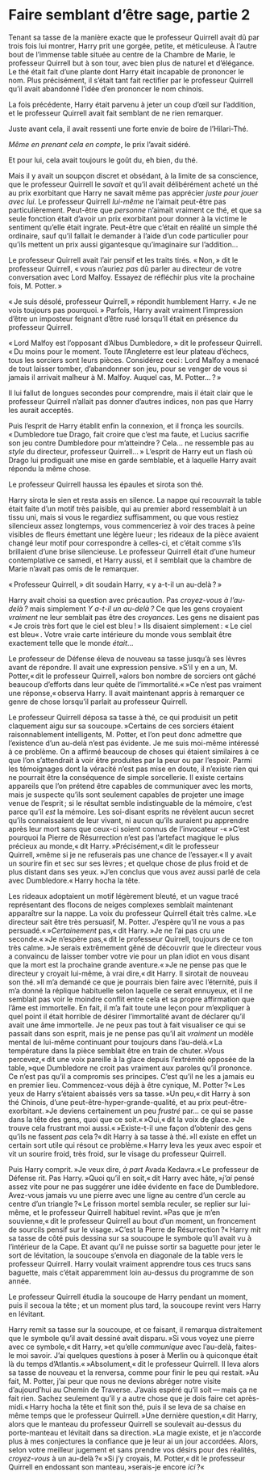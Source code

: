 # Faire semblant d’être sage, partie 2

Tenant sa tasse de la manière exacte que le professeur Quirrell avait dû
par trois fois lui montrer, Harry prit une gorgée, petite, et
méticuleuse. À l’autre bout de l’immense table située au centre de la
Chambre de Marie, le professeur Quirrell but à son tour, avec bien plus
de naturel et d’élégance. Le thé était fait d’une plante dont Harry
était incapable de prononcer le nom. Plus précisément, il s’était tant
fait rectifier par le professeur Quirrell qu’il avait abandonné l’idée
d’en prononcer le nom chinois.

La fois précédente, Harry était parvenu à jeter un coup d’œil sur
l’addition, et le professeur Quirrell avait fait semblant de ne rien
remarquer.

Juste avant cela, il avait ressenti une forte envie de boire de
l’Hilari-Thé.

*Même en prenant cela en compte*, le prix l’avait sidéré.

Et pour lui, cela avait toujours le goût du, eh bien, du thé.

Mais il y avait un soupçon discret et obsédant, à la limite de sa
conscience, que le professeur Quirrell le *savait* et qu’il avait
délibérément acheté un thé au prix exorbitant que Harry ne savait même
pas apprécier *juste pour jouer avec lui*. Le professeur Quirrell
*lui-même* ne l’aimait peut-être pas particulièrement. Peut-être que
*personne* n’aimait vraiment ce thé, et que sa seule fonction était
d’avoir un prix exorbitant pour donner à la victime le sentiment qu’elle
était ingrate. Peut-être que c’était en réalité un simple thé ordinaire,
sauf qu’il fallait le demander à l’aide d’un code particulier pour
qu’ils mettent un prix aussi gigantesque qu’imaginaire sur l’addition…

Le professeur Quirrell avait l’air pensif et les traits tirés. « Non, »
dit le professeur Quirrell, « vous n’auriez *pas* dû parler au directeur
de votre conversation avec Lord Malfoy. Essayez de réfléchir plus vite
la prochaine fois, M. Potter. »

« Je suis désolé, professeur Quirrell, » répondit humblement Harry. « Je ne
vois toujours pas pourquoi. » Parfois, Harry avait vraiment l’impression
d’être un imposteur feignant d’être rusé lorsqu’il était en présence du
professeur Quirrell.

« Lord Malfoy est l’opposant d’Albus Dumbledore, » dit le professeur
Quirrell. « Du moins pour le moment. Toute l’Angleterre est leur plateau
d’échecs, tous les sorciers sont leurs pièces. Considérez ceci : Lord
Malfoy a menacé de tout laisser tomber, d’abandonner son jeu, pour se
venger de vous si jamais il arrivait malheur à M. Malfoy. Auquel cas, M.
Potter… ? »

Il lui fallut de longues secondes pour comprendre, mais il était clair
que le professeur Quirrell n’allait pas donner d’autres indices, non pas
que Harry les aurait acceptés.

Puis l’esprit de Harry établit enfin la connexion, et il fronça les
sourcils. « Dumbledore tue Drago, fait croire que c’est ma faute, et
Lucius sacrifie son jeu contre Dumbledore pour m’atteindre ? Cela… ne
ressemble pas au *style* du directeur, professeur Quirrell… » L’esprit de
Harry eut un flash où Drago lui prodiguait une mise en garde semblable,
et à laquelle Harry avait répondu la même chose.

Le professeur Quirrell haussa les épaules et sirota son thé.

Harry sirota le sien et resta assis en silence. La nappe qui recouvrait
la table était faite d’un motif très paisible, qui au premier abord
ressemblait à un tissu uni, mais si vous le regardiez suffisamment, ou
que vous restiez silencieux assez longtemps, vous commenceriez à voir
des traces à peine visibles de fleurs émettant une légère lueur ; les
rideaux de la pièce avaient changé leur motif pour correspondre à
celles-ci, et c’était comme s’ils brillaient d’une brise silencieuse. Le
professeur Quirrell était d’une humeur contemplative ce samedi, et Harry
aussi, et il semblait que la chambre de Marie n’avait pas omis de le
remarquer.

« Professeur Quirrell, » dit soudain Harry, « y a-t-il un au-delà ? »

Harry avait choisi sa question avec précaution. Pas *croyez-vous à
l’au-delà ?* mais simplement *Y a-t-il un au-delà ?* Ce que les gens
croyaient *vraiment* ne leur semblait pas être des *croyances*. Les gens
ne disaient pas « Je crois très fort que le ciel est bleu ! » Ils disaient
simplement : « Le ciel est bleu« . Votre vraie carte intérieure du monde
vous semblait être exactement telle que le monde *était*…

Le professeur de Défense éleva de nouveau sa tasse jusqu’à ses lèvres
avant de répondre. Il avait une expression pensive. »S’il y en a un, M.
Potter,« dit le professeur Quirrell, »alors bon nombre de sorciers ont
gâché beaucoup d’efforts dans leur quête de l’immortalité.« »Ce n’est pas vraiment une réponse,« observa Harry. Il avait maintenant
appris à remarquer ce genre de chose lorsqu’il parlait au professeur
Quirrell.

Le professeur Quirrell déposa sa tasse à thé, ce qui produisit un petit
claquement aigu sur sa soucoupe. »Certains de ces sorciers étaient
raisonnablement intelligents, M. Potter, et l’on peut donc admettre que
l’existence d’un au-delà n’est pas évidente. Je me suis moi-même
intéressé à ce problème. On a affirmé beaucoup de choses qui étaient
similaires à ce que l’on s’attendrait à voir être produites par la peur
ou par l’espoir. Parmi les témoignages dont la véracité n’est pas mise
en doute, il n’existe rien qui ne pourrait être la conséquence de simple
sorcellerie. Il existe certains appareils que l’on prétend être capables
de communiquer avec les morts, mais je suspecte qu’ils sont seulement
capables de projeter une image venue de l’esprit ; si le résultat semble
indistinguable de la mémoire, c’est parce qu’il *est* la mémoire. Les
soi-disant esprits ne révèlent aucun secret qu’ils connaissaient de leur
vivant, ni aucun qu’ils auraient pu apprendre après leur mort sans que
ceux-ci soient connus de l’invocateur -« »C’est pourquoi la Pierre de Résurrection n’est pas l’artefact magique
le plus précieux au monde,« dit Harry. »Précisément,« dit le professeur Quirrell, »même si je ne refuserais pas
une chance de l’essayer.« Il y avait un sourire fin et sec sur ses
lèvres ; et quelque chose de plus froid et de plus distant dans ses
yeux. »J’en conclus que vous avez aussi parlé de cela avec Dumbledore.« Harry hocha la tête.

Les rideaux adoptaient un motif légèrement bleuté, et un vague tracé
représentant des flocons de neiges complexes semblait maintenant
apparaître sur la nappe. La voix du professeur Quirrell était très
calme. »Le directeur sait être très persuasif, M. Potter. J’espère qu’il
ne vous a pas persuadé.« »*Certainement* pas,« dit Harry. »Je ne l’ai pas cru une seconde.« »Je n’espère pas,« dit le professeur Quirrell, toujours de ce ton très
calme. »Je serais extrêmement gêné de découvrir que le directeur vous a
convaincu de laisser tomber votre vie pour un plan idiot en vous disant
que la mort est la prochaine grande aventure.« »Je ne pense pas que le directeur y croyait lui-même, à vrai dire,« dit
Harry. Il sirotait de nouveau son thé. »Il m’a demandé ce que je
pourrais bien faire avec l’éternité, puis il m’a donné la réplique
habituelle selon laquelle ce serait ennuyeux, et il ne semblait pas voir
le moindre conflit entre cela et sa propre affirmation que l’âme est
immortelle. En fait, il m’a fait toute une leçon pour m’expliquer à quel
point il était horrible de désirer l’immortalité avant de déclarer qu’il
avait une âme immortelle. Je ne peux pas tout à fait visualiser ce qui
se passait dans son esprit, mais je ne pense pas qu’il ait *vraiment* un
modèle mental de lui-même continuant pour toujours dans l’au-delà.« La température dans la pièce semblait être en train de chuter. »Vous percevez,« dit une voix pareille à la glace depuis l’extrémité
opposée de la table, »que Dumbledore ne croit pas vraiment aux paroles
qu’il prononce. Ce n’est pas qu’il a compromis ses principes. C’est
qu’il ne les a jamais eu en premier lieu. Commencez-vous déjà à être
cynique, M. Potter ?« Les yeux de Harry s’étaient abaissés vers sa tasse. »Un peu,« dit Harry
à son thé Chinois, d’une peut-être-hyper-grande-qualité, et au prix
peut-être-exorbitant. »Je deviens certainement un peu *frustré* par… ce
qui se passe dans la tête des gens, quoi que ce soit.« »Oui,« dit la voix de glace. »Je trouve cela frustrant moi aussi.« »Existe-t-il une façon d’obtenir des gens qu’ils ne fassent *pas*
cela ?« dit Harry à sa tasse à thé. »Il existe en effet un certain sort utile qui résout ce problème.« Harry leva les yeux avec espoir et vit un sourire froid, très froid, sur
le visage du professeur Quirrell.

Puis Harry comprit. »Je veux dire, *à part* Avada Kedavra.« Le professeur de Défense rit. Pas Harry. »Quoi qu’il en soit,« dit Harry avec hâte, »*j’ai* pensé assez vite pour
ne pas suggérer une idée évidente en face de Dumbledore. Avez-vous
jamais vu une pierre avec une ligne au centre d’un cercle au centre d’un
triangle ?« Le frisson mortel sembla reculer, se replier sur lui-même, et le
professeur Quirrell habituel revint. »Pas que je m’en souvienne,« dit le
professeur Quirrell au bout d’un moment, un froncement de sourcils
pensif sur le visage. »C’est la Pierre de Résurrection ?« Harry mit sa tasse de côté puis dessina sur sa soucoupe le symbole qu’il
avait vu à l’intérieur de la Cape. Et avant qu’il ne puisse sortir sa
baguette pour jeter le sort de lévitation, la soucoupe s’envola en
diagonale de la table vers le professeur Quirrell. Harry voulait
vraiment apprendre tous ces trucs sans baguette, mais c’était
apparemment loin au-dessus du programme de son année.

Le professeur Quirrell étudia la soucoupe de Harry pendant un moment,
puis il secoua la tête ; et un moment plus tard, la soucoupe revint vers
Harry en lévitant.

Harry remit sa tasse sur la soucoupe, et ce faisant, il remarqua
distraitement que le symbole qu’il avait dessiné avait disparu. »Si vous
voyez une pierre avec ce symbole,« dit Harry, »et qu’elle *communique*
avec l’au-delà, faites-le moi savoir. J’ai quelques questions à poser à
Merlin ou à quiconque était là du temps d’Atlantis.« »Absolument,« dit le professeur Quirrell. Il leva alors sa tasse de
nouveau et la renversa, comme pour finir le peu qui restait. »Au fait,
M. Potter, j’ai peur que nous ne devions abréger notre visite
d’aujourd’hui au Chemin de Traverse. J’avais espéré qu’il soit — mais ça
ne fait rien. Sachez seulement qu’il y a autre chose que je dois faire
cet après-midi.« Harry hocha la tête et finit son thé, puis il se leva de sa chaise en
même temps que le professeur Quirrell. »Une dernière question,« dit Harry, alors que le manteau du professeur
Quirrell se soulevait au-dessus du porte-manteau et lévitait dans sa
direction. »La magie existe, et je n’accorde plus à mes conjectures la
confiance que je leur ai un jour accordées. Alors, selon votre meilleur
jugement et sans prendre vos désirs pour des réalités, *croyez-vous* à
un au-delà ?« »Si j’y croyais, M. Potter,« dit le professeur Quirrell en endossant son
manteau, »serais-je encore *ici* ?« 
